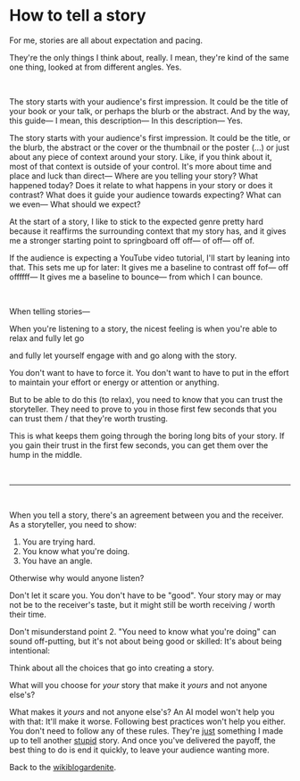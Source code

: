 # How to tell a story

For me, stories are all about expectation and pacing.

They're the only things I think about, really. I mean, they're kind of the same one thing, looked at from different angles. Yes.

<br>

The story starts with your audience's first impression. It could be the title of your book or your talk, or perhaps the blurb or the abstract. And by the way, this guide— I mean, this description— In this description— Yes.

The story starts with your audience's first impression. It could be the title, or the blurb, the abstract or the cover or the thumbnail or the poster (...) or just about any piece of context around your story. Like, if you think about it, most of that context is outside of your control. It's more about time and place and luck than direct— Where are you telling your story? What happened today? Does it relate to what happens in your story or does it contrast? What does it guide your audience towards expecting? What can we even— What should we expect?

At the start of a story, I like to stick to the expected genre pretty hard because it reaffirms the surrounding context that my story has, and it gives me a stronger starting point to springboard off off— of off— off of. 

If the audience is expecting a YouTube video tutorial, I'll start by leaning into that. This sets me up for later: It gives me a baseline to contrast off fof— off offffff— It gives me a baseline to bounce— from which I can bounce. 

<br>

When telling stories—

When you're listening to a story, the nicest feeling is when you're able to relax and fully let go

and fully let yourself engage with and go along with the story.

You don't want to have to force it. You don't want to have to put in the effort to maintain your effort or energy or attention or anything.

But to be able to do this (to relax), you need to know that you can trust the storyteller. They need to prove to you in those first few seconds that you can trust them / that they're worth trusting.

This is what keeps them going through the boring long bits of your story. If you gain their trust in the first few seconds, you can get them over the hump in the middle. 

<br>

<hr>

<br>

When you tell a story, there's an agreement between you and the receiver. As a storyteller, you need to show:

1. You are trying hard.
2. You know what you're doing. 
3. You have an angle.

Otherwise why would anyone listen? 

Don't let it scare you. You don't have to be "good". Your story may or may not be to the receiver's taste, but it might still be worth receiving / worth their time. 

Don't misunderstand point 2. "You need to know what you're doing" can sound off-putting, but it's not about being good or skilled: It's about being intentional:

Think about all the choices that go into creating a story.

What will you choose for *your* story that make it *yours* and not anyone else's?

What makes it *yours* and not anyone else's? An AI model won't help you with that: It'll make it worse. Following best practices won't help you either. You don't need to follow any of these rules. They're [just](https://www.todepond.com/wikiblogarden/better-computing/just/) something I made up to tell another [stupid](https://www.todepond.com/sky/do-stupid-things) story. And once you've delivered the payoff, the best thing to do is end it quickly, to leave your audience wanting more.

Back to the [wikiblogardenite](/wikiblogardenite).

